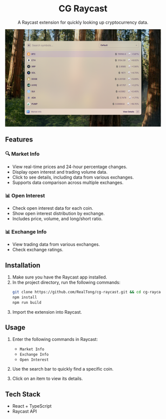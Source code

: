 <h1 align="center">CG Raycast</sup></h1>
<p align="center">
A Raycast extension for quickly looking up cryptocurrency data.
</p>

<img align="center" src="https://github.com/RealTong/cg-raycast/blob/main/metadata/cg-raycast-1.png?raw=true">

## Features

### 🔍 Market Info

- View real-time prices and 24-hour percentage changes.
- Display open interest and trading volume data.
- Click to see details, including data from various exchanges.
- Supports data comparison across multiple exchanges.

### 📊 Open Interest

- Check open interest data for each coin.
- Show open interest distribution by exchange.
- Includes price, volume, and long/short ratio.

### 📊 Exchange Info

- View trading data from various exchanges.
- Check exchange ratings.

## Installation

1. Make sure you have the Raycast app installed.
2. In the project directory, run the following commands:
   ```bash
   git clone https://github.com/RealTong/cg-raycast.git && cd cg-raycast
   npm install
   npm run build
   ```
3. Import the extension into Raycast.

## Usage

1. Enter the following commands in Raycast:
   - `Market Info`
   - `Exchange Info`
   - `Open Interest`

2. Use the search bar to quickly find a specific coin.

3. Click on an item to view its details.

## Tech Stack

- React + TypeScript
- Raycast API
